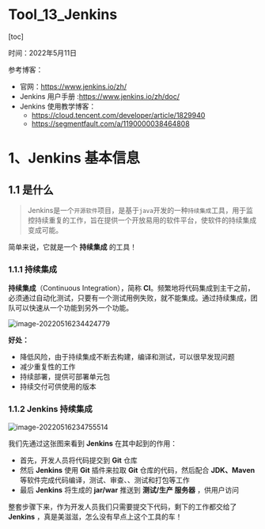 # Tool_13_Jenkins

[toc]

时间：2022年5月11日

参考博客：

- 官网：https://www.jenkins.io/zh/
- Jenkins 用户手册 :https://www.jenkins.io/zh/doc/
- Jenkins 使用教学博客：
  - https://cloud.tencent.com/developer/article/1829940
  - https://segmentfault.com/a/1190000038464808





# 1、Jenkins 基本信息

## 1.1 是什么

> Jenkins是一个`开源软件`项目，是基于`java`开发的一种`持续集成`工具，用于监控持续重复的工作，旨在提供一个开放易用的软件平台，使软件的持续集成变成可能。

简单来说，它就是一个 **持续集成** 的工具！

### 1.1.1  持续集成

**持续集成**（Continuous Integration），简称 **CI**。频繁地将代码集成到主干之前，必须通过自动化测试，只要有一个测试用例失败，就不能集成。通过持续集成，团队可以快速从一个功能到另外一个功能。

![image-20220516234424779](https://2021-joker.oss-cn-shanghai.aliyuncs.com/java_img/image-20220516234424779.png)

**好处：**

+ 降低风险，由于持续集成不断去构建，编译和测试，可以很早发现问题
+ 减少重复性的工作
+ 持续部署，提供可部署单元包
+ 持续交付可供使用的版本



### 1.1.2 Jenkins 持续集成

![image-20220516234755514](https://2021-joker.oss-cn-shanghai.aliyuncs.com/java_img/image-20220516234755514.png)

我们先通过这张图来看到 **Jenkins** 在其中起到的作用：

+ 首先，开发人员将代码提交到 **Git** 仓库
+ 然后 **Jenkins** 使用 **Git** 插件来拉取 **Git** 仓库的代码，然后配合 **JDK、Maven** 等软件完成代码编译，测试、审查、、测试和打包等工作
+ 最后 **Jenkins** 将生成的 **jar/war** 推送到 **测试/生产 服务器** ，供用户访问

整套步骤下来，作为开发人员我们只需要提交下代码，剩下的工作都交给了 **Jenkins** ，真是美滋滋，怎么没有早点上这个工具的车！